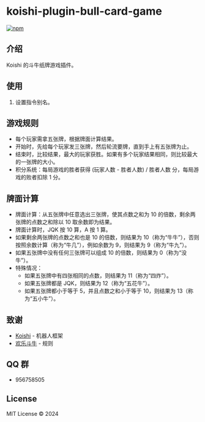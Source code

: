 # koishi-plugin-bull-card-game

[![npm](https://img.shields.io/npm/v/koishi-plugin-bull-card-game?style=flat-square)](https://www.npmjs.com/package/koishi-plugin-bull-card-game)

## 介绍

Koishi 的斗牛纸牌游戏插件。

## 使用

1. 设置指令别名。

## 游戏规则

- 每个玩家需拿五张牌，根据牌面计算结果。
- 开始时，先给每个玩家发三张牌，然后轮流要牌，直到手上有五张牌为止。
- 结束时，比较结果，最大的玩家获胜。如果有多个玩家结果相同，则比较最大的一张牌的大小。
- 积分系统：每局游戏的胜者获得 (玩家人数 - 胜者人数) / 胜者人数 分，每局游戏的败者扣除 1 分。

## 牌面计算

- 牌面计算：从五张牌中任意选出三张牌，使其点数之和为 10 的倍数，剩余两张牌的点数之和除以 10 取余数即为结果。
- 牌面计算时，JQK 按 10 算，A 按 1 算。
- 如果剩余两张牌的点数之和也是 10 的倍数，则结果为 10（称为“牛牛”），否则按照余数计算（称为“牛几”），例如余数为 9，则结果为 9（称为“牛九”）。
- 如果五张牌中没有任何三张牌可以组成 10 的倍数，则结果为 0（称为“没牛”）。
- 特殊情况：
  - 如果五张牌中有四张相同的点数，则结果为 11（称为“四炸”）。
  - 如果五张牌都是 JQK，则结果为 12（称为“五花牛”）。
  - 如果五张牌都小于等于 5，并且点数之和小于等于 10，则结果为 13（称为“五小牛”）。

## 致谢

* [Koishi](https://koishi.chat/) - 机器人框架
* [欢乐斗牛](https://baike.baidu.com/item/%E6%AC%A2%E4%B9%90%E6%96%97%E7%89%9B/7961223) - 规则

## QQ 群

- 956758505

## License

MIT License © 2024
